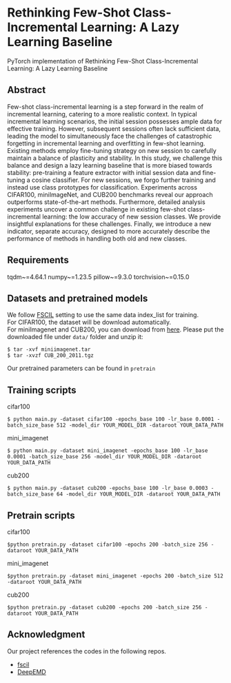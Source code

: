 # Rethinking Few-Shot Class-Incremental Learning: A Lazy Learning Baseline

PyTorch implementation of Rethinking Few-Shot Class-Incremental Learning: A Lazy Learning Baseline

## Abstract

Few-shot class-incremental learning is a step forward in the realm of incremental learning, catering to a more 
realistic context. In typical incremental learning scenarios, the initial session possesses ample data for 
effective training. However, subsequent sessions often lack sufficient data, leading the model to simultaneously 
face the challenges of catastrophic forgetting in incremental learning and overfitting in few-shot learning. 
Existing methods employ fine-tuning strategy on new session to carefully maintain a balance of plasticity 
and stability. In this study, we challenge this balance and design a lazy learning baseline that is more biased 
towards stability: pre-training a feature extractor with initial session data and fine-tuning a cosine classifier. 
For new sessions, we forgo further training and instead use class prototypes for classification. Experiments 
across CIFAR100, miniImageNet, and CUB200 benchmarks reveal our approach outperforms state-of-the-art methods. 
Furthermore, detailed analysis experiments uncover a common challenge in existing few-shot class-incremental 
learning: the low accuracy of new session classes. We provide insightful explanations for these challenges. 
Finally, we introduce a new indicator, separate accuracy, designed to more accurately describe the performance 
of methods in handling both old and new classes.

## Requirements

tqdm~=4.64.1
numpy~=1.23.5
pillow~=9.3.0
torchvision~=0.15.0

## Datasets and pretrained models

We follow [FSCIL](https://github.com/xyutao/fscil) setting to use the same data index_list for training.  
For CIFAR100, the dataset will be download automatically.  
For miniImagenet and CUB200, you can download
from [here](https://drive.google.com/drive/folders/11LxZCQj2FRCs0JTsf_dafvTHqFn2yGSN?usp=sharing). Please put the
downloaded file under `data/` folder and unzip it:

    $ tar -xvf miniimagenet.tar 
    $ tar -xvzf CUB_200_2011.tgz

Our pretrained parameters can be found in `pretrain`

## Training scripts

cifar100

    $ python main.py -dataset cifar100 -epochs_base 100 -lr_base 0.0001 -batch_size_base 512 -model_dir YOUR_MODEL_DIR -dataroot YOUR_DATA_PATH

mini_imagenet

    $ python main.py -dataset mini_imagenet -epochs_base 100 -lr_base 0.0001 -batch_size_base 256 -model_dir YOUR_MODEL_DIR -dataroot YOUR_DATA_PATH

cub200

    $ python main.py -dataset cub200 -epochs_base 100 -lr_base 0.0003 -batch_size_base 64 -model_dir YOUR_MODEL_DIR -dataroot YOUR_DATA_PATH

## Pretrain scripts

cifar100

    $python pretrain.py -dataset cifar100 -epochs 200 -batch_size 256 -dataroot YOUR_DATA_PATH

mini_imagenet

    $python pretrain.py -dataset mini_imagenet -epochs 200 -batch_size 512 -dataroot YOUR_DATA_PATH

cub200

    $python pretrain.py -dataset cub200 -epochs 200 -batch_size 256 -dataroot YOUR_DATA_PATH

## Acknowledgment

Our project references the codes in the following repos.

- [fscil](https://github.com/xyutao/fscil)
- [DeepEMD](https://github.com/icoz69/DeepEMD)

